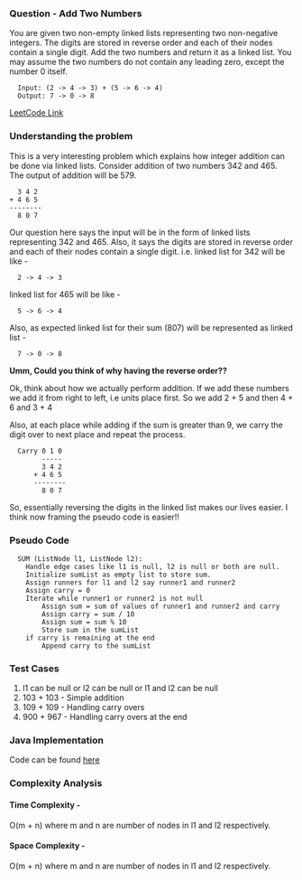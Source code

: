 ### Question - Add Two Numbers

You are given two non-empty linked lists representing two non-negative integers. 
The digits are stored in reverse order and each of their nodes contain a single digit. 
Add the two numbers and return it as a linked list.
You may assume the two numbers do not contain any leading zero, except the number 0 itself.

      Input: (2 -> 4 -> 3) + (5 -> 6 -> 4)
      Output: 7 -> 0 -> 8

[LeetCode Link](https://leetcode.com/problems/add-two-numbers/#/description)

### Understanding the problem

This is a very interesting problem which explains how integer addition can be done via linked lists. 
Consider addition of two numbers 342 and 465. The output of addition will be 579.

      3 4 2
    + 4 6 5
    --------
      8 0 7

Our question here says the input will be in the form of linked lists representing 342 and 465. 
Also, it says the digits are stored in reverse order and each of their nodes contain a single digit. i.e.
linked list for 342 will be like -

      2 -> 4 -> 3 
      
linked list for 465 will be like -

      5 -> 6 -> 4

Also, as expected linked list for their sum (807) will be represented as linked list -

      7 -> 0 -> 8


**Umm, Could you think of why having the reverse order??**

Ok, think about how we actually perform addition. If we add these numbers we add it from right to left, 
i.e units place first. So we add 2 + 5 and then 4 + 6 and 3 + 4

Also, at each place while adding if the sum is greater than 9, we carry the digit over to next place and repeat the process. 

      Carry 0 1 0
            -----
            3 4 2
          + 4 6 5
          --------
            8 0 7
      

So, essentially reversing the digits in the linked list makes our lives easier. I think now framing the pseudo code is easier!!


### Pseudo Code

      SUM (ListNode l1, ListNode l2):
        Handle edge cases like l1 is null, l2 is null or both are null.
        Initialize sumList as empty list to store sum.
        Assign runners for l1 and l2 say runner1 and runner2
        Assign carry = 0
        Iterate while runner1 or runner2 is not null
            Assign sum = sum of values of runner1 and runner2 and carry
            Assign carry = sum / 10
            Assign sum = sum % 10
            Store sum in the sumList
        if carry is remaining at the end
            Append carry to the sumList
      
      
### Test Cases
1. l1 can be null or l2 can be null or l1 and l2 can be null
2. 103 + 103 - Simple addition
3. 109 + 109 - Handling carry overs
4. 900 + 967 - Handling carry overs at the end

### Java Implementation
Code can be found [here](https://github.com/hkasera/sturdy-spork/blob/master/linkedlist/code/AddTwoNumbers.java)


### Complexity Analysis

#### Time Complexity -
O(m + n) where m and n are number of nodes in l1 and l2 respectively.

#### Space Complexity -
O(m + n) where m and n are number of nodes in l1 and l2 respectively.

  

  
